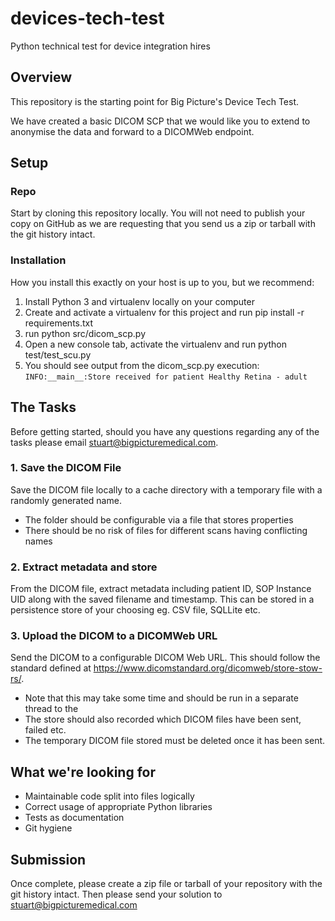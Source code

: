 # devices-tech-test
Python technical test for device integration hires

## Overview
This repository is the starting point for Big Picture's Device Tech Test.

We have created a basic DICOM SCP that we would like you to extend to anonymise the data and forward to a DICOMWeb endpoint.

## Setup

### Repo
Start by cloning this repository locally. You will not need to publish your copy on GitHub as we are requesting that you send us a zip or tarball with the git history intact.

### Installation
How you install this exactly on your host is up to you, but we recommend:

1. Install Python 3 and virtualenv locally on your computer
2. Create and activate a virtualenv for this project and run pip install -r requirements.txt
3. run python src/dicom_scp.py
4. Open a new console tab, activate the virtualenv and run python test/test_scu.py
5. You should see output from the dicom_scp.py execution: `INFO:__main__:Store received for patient Healthy Retina - adult
`

## The Tasks
Before getting started, should you have any questions regarding any of the tasks please email stuart@bigpicturemedical.com.

### 1. Save the DICOM File
Save the DICOM file locally to a cache directory with a temporary file with a randomly generated name.
* The folder should be configurable via a file that stores properties
* There should be no risk of files for different scans having conflicting names

### 2. Extract metadata and store
From the DICOM file, extract metadata including patient ID, SOP Instance UID along with the saved filename and timestamp. This can be stored in a persistence store of your choosing eg. CSV file, SQLLite etc.

### 3. Upload the DICOM to a DICOMWeb URL
Send the DICOM to a configurable DICOM Web URL. This should follow the standard defined at https://www.dicomstandard.org/dicomweb/store-stow-rs/.
* Note that this may take some time and should be run in a separate thread to the 
* The store should also recorded which DICOM files have been sent, failed etc.
* The temporary DICOM file stored must be deleted once it has been sent.

## What we're looking for
* Maintainable code split into files logically
* Correct usage of appropriate Python libraries
* Tests as documentation
* Git hygiene

## Submission
Once complete, please create a zip file or tarball of your repository with the git history intact. Then please send your solution to stuart@bigpicturemedical.com

